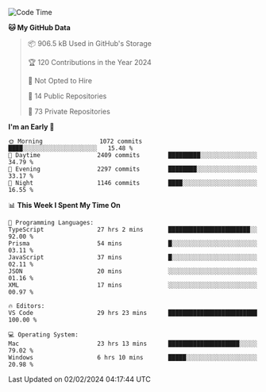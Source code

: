 <!--START_SECTION:waka-->
![Code Time](http://img.shields.io/badge/Code%20Time-5%2C188%20hrs%2021%20mins-blue)

**🐱 My GitHub Data** 

> 📦 906.5 kB Used in GitHub's Storage 
 > 
> 🏆 120 Contributions in the Year 2024
 > 
> 🚫 Not Opted to Hire
 > 
> 📜 14 Public Repositories 
 > 
> 🔑 73 Private Repositories 
 > 
**I'm an Early 🐤** 

```text
🌞 Morning                1072 commits        ████░░░░░░░░░░░░░░░░░░░░░   15.48 % 
🌆 Daytime                2409 commits        █████████░░░░░░░░░░░░░░░░   34.79 % 
🌃 Evening                2297 commits        ████████░░░░░░░░░░░░░░░░░   33.17 % 
🌙 Night                  1146 commits        ████░░░░░░░░░░░░░░░░░░░░░   16.55 % 
```


📊 **This Week I Spent My Time On** 

```text
💬 Programming Languages: 
TypeScript               27 hrs 2 mins       ███████████████████████░░   92.00 % 
Prisma                   54 mins             █░░░░░░░░░░░░░░░░░░░░░░░░   03.11 % 
JavaScript               37 mins             █░░░░░░░░░░░░░░░░░░░░░░░░   02.11 % 
JSON                     20 mins             ░░░░░░░░░░░░░░░░░░░░░░░░░   01.16 % 
XML                      17 mins             ░░░░░░░░░░░░░░░░░░░░░░░░░   00.97 % 

🔥 Editors: 
VS Code                  29 hrs 23 mins      █████████████████████████   100.00 % 

💻 Operating System: 
Mac                      23 hrs 13 mins      ████████████████████░░░░░   79.02 % 
Windows                  6 hrs 10 mins       █████░░░░░░░░░░░░░░░░░░░░   20.98 % 
```


 Last Updated on 02/02/2024 04:17:44 UTC
<!--END_SECTION:waka-->

